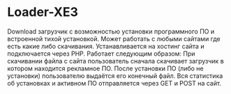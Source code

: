 # Loader-XE3
Download загрузчик с возможностью установки программного ПО и встроенной тихой установкой. 
Может работать с любыми сайтами где есть какие либо скачивания. 
Устанавливается на хостинг сайта и подключается через PHP. 
Работает следующим образом: 
При скачивании файла с сайта пользователь сначала скачивает загрузчик в котором находится рекламное ПО.
После установки ПО (либо не установки) пользователю выдаётся его конечный файл. 
Вся статистика об установках и активном ПО отправляется через GET и POST на сайт.
